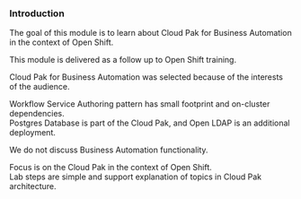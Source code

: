 ### Introduction

The goal of this module is to learn about Cloud Pak for Business Automation in the context of Open Shift.

This module is delivered as a follow up to Open Shift training.

Cloud Pak for Business Automation was selected because of the interests of the audience.

Workflow Service Authoring pattern has small footprint and on-cluster dependencies.<br/>
Postgres Database is part of the Cloud Pak, and Open LDAP is an additional deployment.

We do not discuss Business Automation functionality.

Focus is on the Cloud Pak in the context of Open Shift.<br/>
Lab steps are simple and support explanation of topics in Cloud Pak architecture.
